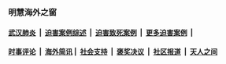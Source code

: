 
### 明慧海外之窗

####  [武汉肺炎](indexes/365.md?t=03072100) &nbsp;|&nbsp;  [迫害案例综述](indexes/328.md?t=03072100) &nbsp;|&nbsp; [迫害致死案例](indexes/277.md?t=03072100)  &nbsp;|&nbsp; [更多迫害案例](indexes/81.md?t=03072100)  &nbsp;|&nbsp; 
####  [时事评论](indexes/19.md?t=03072100) &nbsp;|&nbsp; [海外简讯](indexes/245.md?t=03072100)&nbsp;|&nbsp;  [社会支持](indexes/140.md?t=03072100) &nbsp;|&nbsp; [褒奖决议](indexes/282.md?t=03072100) &nbsp;|&nbsp; [社区报道](indexes/91.md?t=03072100)  &nbsp;|&nbsp; [天人之间](indexes/78.md?t=03072100) 

